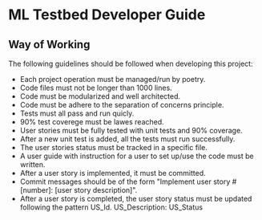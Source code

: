 # ML Testbed Developer Guide

## Way of Working

The following guidelines should be followed when developing this project:

*   Each project operation must be managed/run by poetry. 
*   Code files must not be longer than 1000 lines.
*   Code must be modularized and well architected.
*   Code must be adhere to the separation of concerns principle.
*   Tests must all pass and run quicly. 
*   90% test coverege must be lawes reached.
*   User stories must be fully tested with unit tests and 90% coverage.
*   After a new unit test is added, all the tests must run successfully.
*   The user stories status must be tracked in a specific file.
*   A user guide with instruction for a user to set up/use the code must be written.
*   After a user story is implemented, it must be committed.
*   Commit messages should be of the form "Implement user story #[number]: [user story description]".
*   After a user story is completed, the user story status must be updated following the pattern
        US_Id. US_Description: US_Status